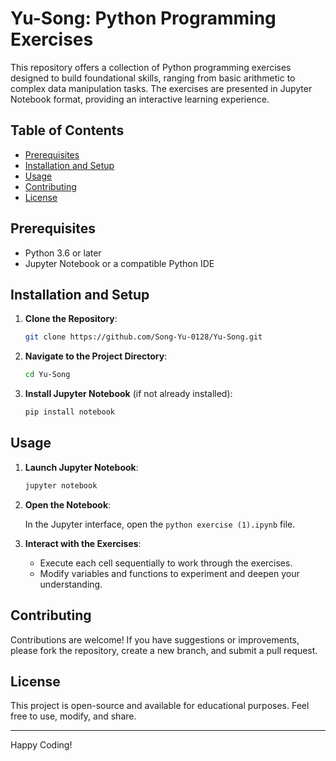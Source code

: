 
# Yu-Song: Python Programming Exercises

This repository offers a collection of Python programming exercises designed to build foundational skills, ranging from basic arithmetic to complex data manipulation tasks. The exercises are presented in Jupyter Notebook format, providing an interactive learning experience.

## Table of Contents

- [Prerequisites](#prerequisites)
- [Installation and Setup](#installation-and-setup)
- [Usage](#usage)
- [Contributing](#contributing)
- [License](#license)

## Prerequisites

- Python 3.6 or later
- Jupyter Notebook or a compatible Python IDE

## Installation and Setup

1. **Clone the Repository**:

   ```bash
   git clone https://github.com/Song-Yu-0128/Yu-Song.git
   ```

2. **Navigate to the Project Directory**:

   ```bash
   cd Yu-Song
   ```

3. **Install Jupyter Notebook** (if not already installed):

   ```bash
   pip install notebook
   ```

## Usage

1. **Launch Jupyter Notebook**:

   ```bash
   jupyter notebook
   ```

2. **Open the Notebook**:

   In the Jupyter interface, open the `python exercise (1).ipynb` file.

3. **Interact with the Exercises**:

   - Execute each cell sequentially to work through the exercises.
   - Modify variables and functions to experiment and deepen your understanding.

## Contributing

Contributions are welcome! If you have suggestions or improvements, please fork the repository, create a new branch, and submit a pull request.

## License

This project is open-source and available for educational purposes. Feel free to use, modify, and share.

---

Happy Coding!
